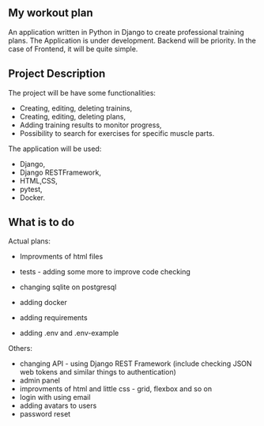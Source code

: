 ## My workout plan

An application written in Python in Django to create professional training plans.
The Application is under development.
Backend will be priority. In the case of Frontend, it will be quite simple.

## Project Description

The project will be have some functionalities:

- Creating, editing, deleting trainins,
- Creating, editing, deleting plans,
- Adding training results to monitor progress,
- Possibility to search for exercises for specific muscle parts.

The application will be used:

- Django,
- Django RESTFramework,
- HTML,CSS,
- pytest,
- Docker.

## What is to do

Actual plans:

- Improvments of html files
- tests - adding some more to improve code checking

- changing sqlite on postgresql
- adding docker
- adding requirements
- adding .env and .env-example

Others:

- changing API - using Django REST Framework (include checking JSON web tokens and similar things to authentication)
- admin panel
- improvments of html and little css - grid, flexbox and so on
- login with using email
- adding avatars to users
- password reset
